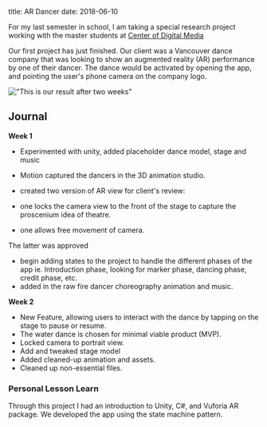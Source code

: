 title: AR Dancer
date: 2018-06-10

For my last semester in school, I am taking a special research project working with the master students at [Center of Digital Media](https://thecdm.ca/)

Our first project has just finished. Our client was a Vancouver dance company that was looking to show an augmented reality (AR) performance by one of their dancer. The dance would be activated by opening the app, and pointing the user's phone camera on the company logo.

!["This is our result after two weeks"](/static/images/CDM1_intro.gif)

## Journal

__Week 1__

- Experimented with unity, added placeholder dance model, stage and music
- Motion captured the dancers in the 3D animation studio.

- created two version of AR view for client's review:
- one locks the camera view to the front of the stage to capture the proscenium idea of theatre.
- one allows free movement of camera.

The latter was approved

- begin adding states to the project to handle the different phases of the app ie. Introduction phase, looking for marker phase, dancing phase, credit phase, etc.
- added in the raw fire dancer choreography animation and music. 

__Week 2__

- New Feature, allowing users to interact with the dance by tapping on the stage to pause or resume. 
- The water dance is chosen for minimal viable product (MVP). 
- Locked camera to portrait view. 
- Add and tweaked stage model
- Added cleaned-up animation and assets.
- Cleaned up non-essential files.

### Personal Lesson Learn
Through this project I had an introduction to Unity, C#, and Vuforia AR package. We developed the app using the state machine pattern. 